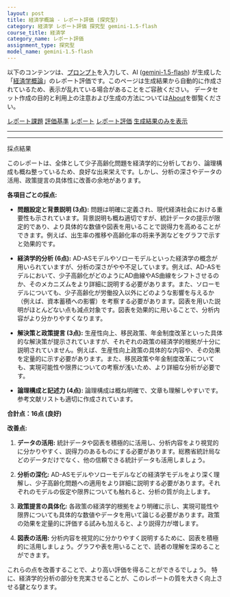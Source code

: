 ```yaml
---
layout: post
title: 経済学概論 - レポート評価 (探究型)
category: 経済学 レポート評価 探究型 gemini-1.5-flash
course_title: 経済学
category_name: レポート評価
assignment_type: 探究型
model_name: gemini-1.5-flash
---
```


以下のコンテンツは、[プロンプト](http://127.0.0.1:8000/generated/経済学/gemini-1.5-flash/prompt_レポート評価-探究型.md)を入力して、AI ([gemini-1.5-flash](contents/gemini-1.5-flash)) が生成した「[経済学概論](/contents/経済学/)」のレポート評価です。このページは生成結果から自動的に作成されているため、表示が乱れている場合があることをご容赦ください。
データセット作成の目的と利用上の注意および生成の方法については[About](/About)を御覧ください。

[レポート課題](../レポート課題-探究型)
[評価基準](../評価基準-探究型)
[レポート](../レポート-探究型)
[レポート評価](../レポート評価-探究型)
[生成結果のみを表示](http://127.0.0.1:8000/generated/経済学/gemini-1.5-flash/レポート評価-探究型.md)
  

***
***
  
採点結果

このレポートは、全体として少子高齢化問題を経済学的に分析しており、論理構成も概ね整っているため、良好な出来栄えです。しかし、分析の深さやデータの活用、政策提言の具体性に改善の余地があります。

**各項目ごとの採点:**

* **問題設定と背景説明 (3点):** 問題は明確に定義され、現代経済社会における重要性も示されています。背景説明も概ね適切ですが、統計データの提示が限定的であり、より具体的な数値や図表を用いることで説得力を高めることができます。例えば、出生率の推移や高齢化率の将来予測などをグラフで示すと効果的です。

* **経済学的分析 (6点):** AD-ASモデルやソローモデルといった経済学の概念が用いられていますが、分析の深さがやや不足しています。例えば、AD-ASモデルにおいて、少子高齢化がどのようにAD曲線やAS曲線をシフトさせるのか、そのメカニズムをより詳細に説明する必要があります。また、ソローモデルについても、少子高齢化が労働投入以外にどのような影響を与えるか（例えば、資本蓄積への影響）を考察する必要があります。図表を用いた説明がほとんどない点も減点対象です。図表を効果的に用いることで、分析内容がより分かりやすくなります。

* **解決策と政策提言 (3点):** 生産性向上、移民政策、年金制度改革といった具体的な解決策が提示されていますが、それぞれの政策の経済学的根拠が十分に説明されていません。例えば、生産性向上政策の具体的な内容や、その効果を定量的に示す必要があります。また、移民政策や年金制度改革についても、実現可能性や限界についての考察が浅いため、より詳細な分析が必要です。

* **論理構成と記述力 (4点):** 論理構成は概ね明確で、文章も理解しやすいです。参考文献リストも適切に作成されています。


**合計点：16点 (良好)**


**改善点:**

1. **データの活用:** 統計データや図表を積極的に活用し、分析内容をより視覚的に分かりやすく、説得力のあるものにする必要があります。総務省統計局などのデータだけでなく、他の信頼できる統計データも活用しましょう。

2. **分析の深化:** AD-ASモデルやソローモデルなどの経済学モデルをより深く理解し、少子高齢化問題への適用をより詳細に説明する必要があります。それぞれのモデルの仮定や限界についても触れると、分析の質が向上します。

3. **政策提言の具体化:** 各政策の経済学的根拠をより明確に示し、実現可能性や限界についても具体的な数値やデータを用いて論じる必要があります。政策の効果を定量的に評価する試みも加えると、より説得力が増します。

4. **図表の活用:** 分析内容を視覚的に分かりやすく説明するために、図表を積極的に活用しましょう。グラフや表を用いることで、読者の理解を深めることができます。


これらの点を改善することで、より高い評価を得ることができるでしょう。  特に、経済学的分析の部分を充実させることが、このレポートの質を大きく向上させる鍵となります。
